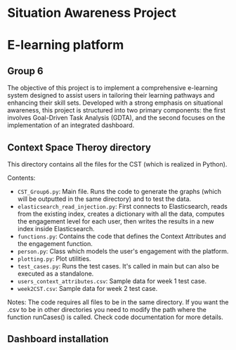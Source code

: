 # Situation Awareness Project

# E-learning platform

## Group 6

The objective of this project is to implement a comprehensive e-learning system designed to assist
users in tailoring their learning pathways and enhancing their skill sets. Developed with a strong
emphasis on situational awareness, this project is structured into two primary components: the
first involves Goal-Driven Task Analysis (GDTA), and the second focuses on the implementation
of an integrated dashboard.

<!--
## Repository Contents
- [Report](#report)
- [CST](#cst)
- [Dashboard Installation](#dashboard-installation)

## Report
This directory containes all the file for the .pdf report of the project. The report is made in LaTeX.
Contents:
- assets: Containes all assets used in the report.
- chapters: Containers .tex files for the chapters -->

## Context Space Theroy directory

This directory contains all the files for the CST (which is realized in Python).

Contents:

- `CST_Group6.py`: Main file. Runs the code to generate the graphs (which will be outputted in the same directory) and to test the data.
- `elasticsearch_read_injection.py`: First connects to Elasticsearch, reads from the existing index, creates a dictionary with all the data, computes the engagement level for each user, then writes the results in a new index inside Elasticsearch.
- `functions.py`: Contains the code that defines the Context Attributes and the engagement function.
- `person.py`: Class which models the user's engagement with the platform.
- `plotting.py`: Plot utilities.
- `test_cases.py`: Runs the test cases. It's called in main but can also be executed as a standalone.
- `users_context_attributes.csv`: Sample data for week 1 test case.
- `week2CST.csv`: Sample data for week 2 test case.

Notes: The code requires all files to be in the same directory. If you want the .csv to be in other directories you need to modify the path where the function runCases() is called.
Check code documentation for more details.

## Dashboard installation
